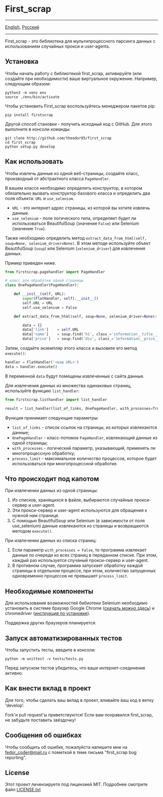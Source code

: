 # First_scrap

- - -
[English](README.md), [Русский](README-ru.md)
- - -

First_scrap - это библиотека для мультипроцессного парсинга данных с использованием случайных прокси и user-agents.

## Установка

Чтобы начать работу с библиотекой first_scrap, активируйте (или создайте при необходимости) ваше виртуальное окружение. Например, следующим образом:

    python3 -m venv env
    source ./env/bin/activate

Чтобы установить First_scrap воспользуйтесь менеджером пакетов pip:

    pip install firstscrap

Другой способ становки - получить исходный код с GitHub. Для этого выполните в консоли команды:

    git clone http://github.com/theodor85/first_scrap
    cd first_scrap
    python setup.py develop

## Как использовать

Чтобы извлечь данные из одной веб-страницы, создайте класс, производный от абстрактного класса `PageHandler`.

В вашем классе необходимо определить конструктор, в котором обязательно вызвать конструктор базового класса и определить два поля объекта: `URL` и `use_selenium`. 

- `URL` - это интернет адрес страницы, из которой вы хотите извлечь данные. 
- `use_selenium` - поле логического типа, определяет будет ли использоваться BeautifulSoup (значение `False`) или Selenium (значение `True`).

Также необходимо определить метод `extract_data_from_html(self, soup=None, selenium_driver=None)`. В этом методе используйте объект BeautifulSoup (`soup`) или Selenium (`selenium_driver`) для извлечения данных. 

Пример приведен ниже.

```python
from firstscrap.pagehandler import PageHandler

# класс для обработки одной страницы
class OnePageHandler(PageHandler):

    def __init__(self, URL):
        super(FlatHandler, self).__init__()
        self.URL = URL
        self.use_selenium = False

    def extract_data_from_html(self, soup=None, selenium_driver=None):

        data = {}
        data['link']    = self.URL
        data['name']    = soup.find('h1', class_='information__title___1nM29').get_text().strip()
        data['price']   = soup.find('div', class_='information__price___2Lpc0').span.get_text().strip()
```
Затем, создайте экземпляр этого класса и вызовите его метод `execute()`:

```python
handler = FlatHandler('<ваш URL>')
data = handler.execute()
```

В переменной `data` будут помещены извлеченные с сайта данные.

Для извлечения данных из множества одинаковых страниц, используйте функцию `list_handler`:
```python
from firstscrap.listhandler import list_handler

result = list_handler(list_of_links, OnePageHandler, with_processes=True, process_limit=5)
```

Функция принимает следующие параметры:
- `list_of_links` - список ссылок на страницы, из которых извлекаются данные;
- `OnePageHandler` - класс-потомок `PageHandler`, извлекающий данные из одной страницы;
- `with_processes` - логический параметр, указывающий, применять ли многопроцессную обработку;
- `process_limit` - максимальное количество процессов, которое будет использоваться при многопроцессной обработке.

## Что происходит под капотом

При извлечении данных из одной страницы:

1. Из списков, хранящихся в файле, выбираются случайные прокси-сервер и user-agent.
2. Эти прокси-сервер и user-agent используются для обращения к нужной нам странице.
3. С помощью BeautifulSoup или Selenium (в зависимости от поля use_selenium) данные извлекаются из страницы и возвращаются методом `execute()`.

При извлечении данных из списка страниц:

1. Если параметр `with_processes = False`, то программа извлекает данные по очереди из всех страниц в переданном списке. При этом, каждый раз используется случаный прокси-сервер и user-agent.
2. В противном случае, программа запускает обработку каждой страницы в отдельном процессе, при этом, количество запущенных одновременно процессов не превышает `process_limit`. 

## Необходимые компоненты

Для использования возможностей бибиотеки Selenium необходимо установить в сиcтеме браузер Google Chrome ([скачать можно здесь](https://www.google.com/intl/ru_ALL/chrome/)) и chromedriver ([инструкция по установке](https://sites.google.com/a/chromium.org/chromedriver/getting-started)).

Поддержка других браузеров планируется.

## Запуск автоматизированных тестов

Чтобы запустить тесты, введите в консоли:

    python -m unittest -v tests/tests.py

Перед запуском тестов убедитесь, что ваше интернет-соединение активно.

## Как внести вклад в проект

Для того, чтобы сделать ваш вклад в проект, вливайте ваш код в ветку 'develop'.

Fork'и pull request'ы приветствуются! Если вам понравился first_scrap, не забудьте поставить звёздочку! 

## Сообщения об ошибках

Чтобы сообщить об ошибке, пожалуйста напишите мне на fedor_coder@mail.ru с пометкой в теме письма "first_scrap bug reporting".

## License

Этот проект личензируетя под лицензией MIT. Подробнее смотрите файл [LICENSE.txt](LICENSE.txt)
